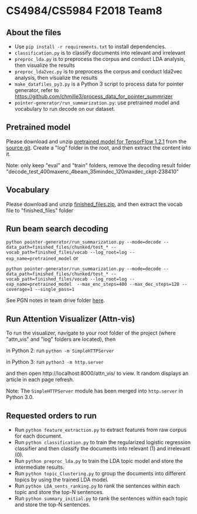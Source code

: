 # CS4984/CS5984 F2018 Team8

## About the files
- Use `pip install -r requirements.txt` to install dependencies.
- `classification.py` is to classify documents into relevant and irrelevant
- `preproc_lda.py` is to preprocess the corpus and conduct LDA analysis, then visualize the results
- `preproc_lda2vec.py` is to preprocess the corpus and conduct lda2vec analysis, then visualize the results
- `make_datafiles_py3.py` is a Python 3 script to process data for pointer generator, refer to https://github.com/chmille3/process_data_for_pointer_summrizer
- `pointer-generator/run_summarization.py`: use pretrained model and vocabulary to run decode on our dataset.

## Pretrained model
Please download and unzip [pretrained model for TensorFlow 1.2.1](https://drive.google.com/file/d/0B7pQmm-OfDv7ZUhHZm9ZWEZidDg/view) from the [source git](https://github.com/abisee/pointer-generator). Create a "log" folder in the root, and then extract the content into it.

Note: only keep "eval" and "train" folders, remove the decoding result folder "decode_test_400maxenc_4beam_35mindec_120maxdec_ckpt-238410"

## Vocabulary
Please download and unzip [finished_files.zip](https://drive.google.com/uc?id=0BzQ6rtO2VN95a0c3TlZCWkl3aU0&export=download), and then extract the vocab file to "finished_files" folder


## Run beam search decoding
`python pointer-generator/run_summarization.py --mode=decode --data_path=finished_files/chunked/test_* --vocab_path=finished_files/vocab --log_root=log --exp_name=pretrained_model` or

`python pointer-generator/run_summarization.py --mode=decode --data_path=finished_files/chunked/test_* --vocab_path=finished_files/vocab --log_root=log --exp_name=pretrained_model  --max_enc_steps=400 --max_dec_steps=120 --coverage=1 --single_pass=1`

See PGN notes in team drive folder [here](https://docs.google.com/document/d/1NBGj4VNMaDFwaC9hH2kEocSUTVGJ_36x6D7ckX08EXU/).

## Run Attention Visualizer (Attn-vis)
To run the visualizer, navigate to your root folder of the project (where "attn_vis" and "log" folders are located), then

in Python 2: run `python -m SimpleHTTPServer`

in Python 3: run `python3 -m http.server`

and then open http://localhost:8000/attn_vis/ to view. It random displays an article in each page refresh.

Note: The `SimpleHTTPServer` module has been merged into `http.server` in Python 3.0.

## Requested orders to run
- Run `python feature_extraction.py` to extract features from raw corpus for each document.
- Run `python classification.py` to train the regularized logistic regression classifier and then classify the documents into relevant (1) and irrelevant (0).
- Run `python preproc_lda.py` to train the LDA topic model and store the intermediate results.
- Run `python topic_Clustering.py` to group the documents into different topics by using the trained LDA model.
- Run `python LDA_sents_ranking.py` to rank the sentences within each topic and store the top-N sentences.
- Run `python summary_initial.py` to rank the sentences within each topic and store the top-N sentences.
